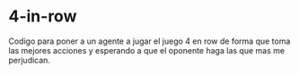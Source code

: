 # 4-in-row

Codigo para poner a un agente a jugar el juego 4 en row de forma que toma las mejores acciones y esperando a que el oponente haga las que mas me perjudican.
